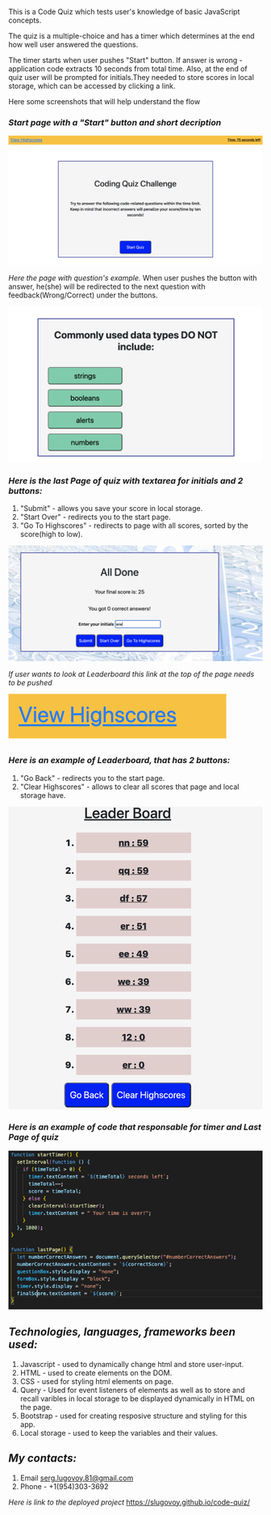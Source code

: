 This is a Code Quiz which tests  user's knowledge of basic JavaScript concepts.

The quiz is a multiple-choice and has a timer which determines at the end  how well user answered the questions.

The timer starts when user pushes "Start" button.
If answer is wrong -  application code extracts 10 seconds from total time.
Also, at the end of quiz user will be prompted for initials.They needed to store scores in local storage, which can be accessed by clicking a link.

Here some screenshots that will help understand the flow

### *Start page with a "Start" button and short decription*

![Start Page](images/startPage.png)


*Here the page with question's example.* When user pushes the button with answer, he(she)
will be redirected to the next question with feedback(Wrong/Correct) under the buttons.

![Question's Example](images/questionExample.png)

### *Here is the last Page of quiz with textarea for initials and 2 buttons:* 
1. "Submit" - allows you save your score in local storage.
2. "Start Over" - redirects you to the start page.
3. "Go To Highscores" - redirects to page with all scores, sorted by the score(high to low).

![Last Page](images/lastPage.png)


*If user wants to look at Leaderboard this link at the top of the page needs to be pushed*

![Link](images/HighScoreLink.png)



### *Here is an  example of Leaderboard, that has 2 buttons:*
1. "Go Back" - redirects you to the start page.
2. "Clear Highscores" - allows to clear all scores that page and local storage have.

![Leader Board](images/leaderBoard.png)


### *Here is an example of code that responsable for timer and Last Page of quiz*

![Code example](images/codeExample.png)


## *Technologies, languages, frameworks been used:*


1. Javascript - used to dynamically change html and store user-input.
2. HTML - used to create elements on the DOM.
3. CSS - used for styling html elements on page.
4. Query - Used for event listeners of elements as well as to store and recall varibles in local storage to be displayed dynamically in HTML on the page.
5. Bootstrap - used for creating resposive structure and styling for this app.
6. Local storage - used to keep the variables and their values.

## *My contacts:*
1. Email serg.lugovoy.81@gmail.com
2. Phone - +1(954)303-3692


*Here is link to the deployed project*  https://slugovoy.github.io/code-quiz/


